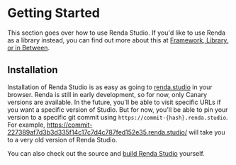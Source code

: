 # Getting Started

This section goes over how to use Renda Studio. If you'd like to use Renda as a library instead, you can find out more
about this at [Framework, Library, or in Between](../framework-library-or-in-between.md).

## Installation

Installation of Renda Studio is as easy as going to [renda.studio](https://renda.studio/) in your browser. Renda is
still in early development, so for now, only Canary versions are available. In the future, you'll be able to visit
specific URLs if you want a specific version of Studio. But for now, you'll be able to pin your version to a specific
git commit using `https://commit-{hash}.renda.studio`. For example,
https://commit-227389af7d3b3d335f14c17c7d4c787fed152e35.renda.studio/ will take you to a very old version of Renda
Studio.

You can also check out the source and [build Renda Studio](../contributing/building-from-source.md) yourself.
